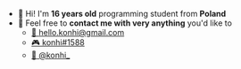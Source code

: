 - 👋 Hi! I'm **16 years old** programming student from **Poland**
- 💬 Feel free to **contact me with very anything** you'd like to
    - [📨 hello.konhi@gmail.com](mailto:hello.konhi@gmail.com)
    - [🎮 konhi#1588](https://discord.com)
    - [🦆 @konhi_](https://twitter.com/konhi_)


<!--START_SECTION:waka-->
<!--END_SECTION:waka-->
